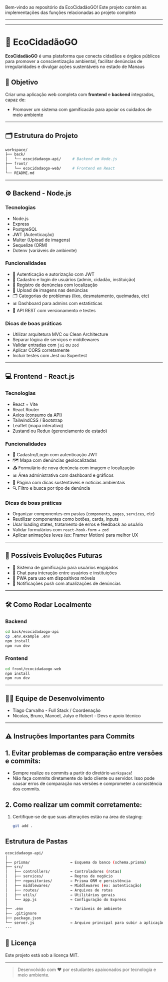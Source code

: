 
Bem-vindo ao repositório da EcoCidadãoGO! Este projeto contém as implementações das funções relacionadas ao projeto completo 


---
---


# 🌱 EcoCidadãoGO

**EcoCidadãoGO** é uma plataforma que conecta cidadãos e órgãos públicos para promover a conscientização ambiental, facilitar denúncias de irregularidades e divulgar ações sustentáveis no estado de Manaus 

## 📌 Objetivo

Criar uma aplicação web completa com **frontend** e **backend** integrados, capaz de:

- Promover um sistema com gamificacão para apoiar os cuidados de meio ambiente 

---

## 🗂️ Estrutura do Projeto
```bash
workspace/
├── back/
│   └── ecocidadaogo-api/     # Backend em Node.js
├── front/
│   └── ecocidadaogo-web/     # Frontend em React
└── README.md
```


---

## ⚙️ Backend - Node.js

### Tecnologias

- Node.js
- Express
- PostgreSQL
- JWT (Autenticação)
- Multer (Upload de imagens)
- Sequelize (ORM)
- Dotenv (variáveis de ambiente)

### Funcionalidades

- 🔐 Autenticação e autorização com JWT
- 🧾 Cadastro e login de usuários (admin, cidadão, instituição)
- 📍 Registro de denúncias com localização
- 📸 Upload de imagens nas denúncias
- 🗂️ Categorias de problemas (lixo, desmatamento, queimadas, etc)
- 📊 Dashboard para admins com estatísticas
- 📌 API REST com versionamento e testes

### Dicas de boas práticas

- Utilizar arquitetura MVC ou Clean Architecture
- Separar lógica de serviços e middlewares
- Validar entradas com `joi` ou `zod`
- Aplicar CORS corretamente
- Incluir testes com Jest ou Supertest

---

## 💻 Frontend - React.js

### Tecnologias

- React + Vite
- React Router
- Axios (consumo da API)
- TailwindCSS / Bootstrap
- Leaflet (mapa interativo)
- Zustand ou Redux (gerenciamento de estado)

### Funcionalidades

- 🧑 Cadastro/Login com autenticação JWT
- 🗺️ Mapa com denúncias geolocalizadas
- 📤 Formulário de nova denúncia com imagem e localização
- 📊 Área administrativa com dashboard e gráficos
- 🌿 Página com dicas sustentáveis e notícias ambientais
- 🔍 Filtro e busca por tipo de denúncia

### Dicas de boas práticas

- Organizar componentes em pastas (`components`, `pages`, `services`, etc)
- Reutilizar componentes como botões, cards, inputs
- Usar loading states, tratamento de erros e feedback ao usuário
- Validar formulários com `react-hook-form` + `zod`
- Aplicar animações leves (ex: Framer Motion) para melhor UX

---

## 🧠 Possíveis Evoluções Futuras

- 🧭 Sistema de gamificação para usuários engajados
- 🤝 Chat para interação entre usuários e instituições
- 📱 PWA para uso em dispositivos móveis
- 🔔 Notificações push com atualizações de denúncias

---

## 🛠️ Como Rodar Localmente

### Backend

```bash
cd back/ecocidadaogo-api
cp .env.example .env
npm install
npm run dev
```

### Frontend

```bash
cd front/ecocidadaogo-web
npm install
npm run dev
```

---

## 🧑‍💻 Equipe de Desenvolvimento

- Tiago Carvalho - Full Stack / Coordenação
- Nicolas, Bruno, Manoel, Julyo e Robert - Devs e apoio técnico

---




## ⚠️ Instruções Importantes para Commits

## 1. Evitar problemas de comparação entre versões e commits:
- Sempre realize os commits a partir do diretório `workspace`!
- Não faça commits diretamente do lado cliente ou servidor. Isso pode causar erros de comparação nas versões e comprometer a consistência dos commits.

## 2. Como realizar um commit corretamente:
1. Certifique-se de que suas alterações estão na área de staging:
   ```bash
   git add .
## Estrutura de Pastas
```bash
ecocidadaogo-api/
│
├── prisma/                  → Esquema do banco (schema.prisma)
├── src/
│   ├── controllers/         → Controladores (rotas)
│   ├── services/            → Regras de negócio
│   ├── repositories/        → Prisma ORM e persistência
│   ├── middlewares/         → Middlewares (ex: autenticação)
│   ├── routes/              → Arquivos de rotas
│   ├── utils/               → Utilitários gerais
│   └── app.js               → Configuração do Express
│
├── .env                     → Variáveis de ambiente
├── .gitignore
├── package.json
└── server.js                → Arquivo principal para subir a aplicação
---
```
## 📄 Licença

Este projeto está sob a licença MIT.

---
> Desenvolvido com ❤️ por estudantes apaixonados por tecnologia e meio ambiente.
```
